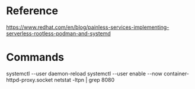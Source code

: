 # Reference

https://www.redhat.com/en/blog/painless-services-implementing-serverless-rootless-podman-and-systemd

# Commands

systemctl --user daemon-reload
systemctl --user enable --now container-httpd-proxy.socket
netstat -ltpn | grep 8080
